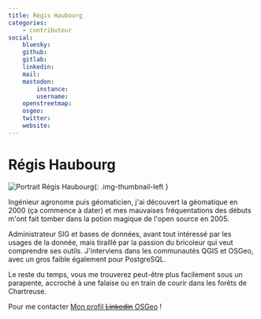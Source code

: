 ```yaml
---
title: Régis Haubourg
categories:
    - contributeur
social:
    bluesky:
    github:
    gitlab:
    linkedin:
    mail:
    mastodon:
        instance:
        username:
    openstreetmap:
    osgeo:
    twitter:
    website:
---
```


# Régis Haubourg

<!-- --8<-- [start:author-sign-block] -->

![Portrait Régis Haubourg](https://cdn.geotribu.fr/img/internal/contributeurs/rha.jpg "Portrait Régis Haubourg"){: .img-thumbnail-left }

Ingénieur agronome puis géomaticien, j'ai découvert la géomatique en 2000 (ça commence à dater) et mes mauvaises fréquentations des débuts m'ont fait tomber dans la potion magique de l'open source en 2005.

Administrateur SIG et bases de données, avant tout intéressé par les usages de la donnée, mais tiraillé par la passion du bricoleur qui veut comprendre ses outils.
J'interviens dans les communautés QGIS et OSGeo, avec un gros faible également pour PostgreSQL.

Le reste du temps, vous me trouverez peut-être plus facilement sous un parapente, accroché à une falaise ou en train de courir dans les forêts de Chartreuse.

Pour me contacter [Mon profil ~~Linkedin~~ OSGeo](https://www.osgeo.org/member/regis-haubourg/) !

<!-- --8<-- [end:author-sign-block] -->
